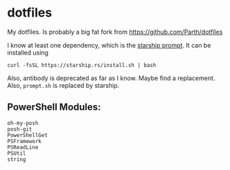 # dotfiles
My dotfiles. Is probably a big fat fork from https://github.com/Parth/dotfiles

I know at least one dependency, which is the [starship prompt](starship.rs). 
It can be installed using
```
curl -fsSL https://starship.rs/install.sh | bash
```

Also, antibody is deprecated as far as I know. Maybe find a replacement. Also, `prompt.sh` is replaced by starship.

## PowerShell Modules:
```
oh-my-posh
posh-git
PowerShellGet
PSFramework
PSReadLine
PSUtil
string
```
